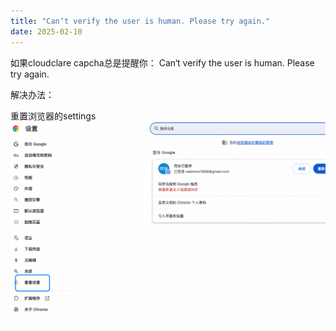```yaml
---
title: "Can‘t verify the user is human. Please try again."
date: 2025-02-10
---
```


如果cloudclare capcha总是提醒你： Can‘t verify the user is human. Please try again.

解决办法： 

重置浏览器的settings
![alt text](image.png)

